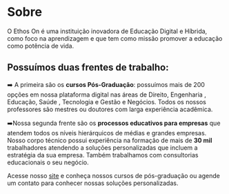 # Sobre

O Ethos On é uma instituição inovadora de Educação Digital e Híbrida, como foco na aprendizagem e que tem como missão promover a educação como potência de vida.

## Possuímos duas frentes de trabalho:

➡️ A primeira são os **cursos Pós-Graduação**: possuímos mais de 200 opções em nossa plataforma digital nas áreas de Direito, Engenharia , Educação, Saúde , Tecnologia e Gestão e Negócios. Todos os nossos professores são mestres ou doutores com larga experiência acadêmica.

➡️Nossa segunda frente são os **processos educativos para empresas** que atendem todos os níveis hierárquicos de médias e grandes empresas. Nosso corpo técnico possui experiência na formação de mais de **30 mil** trabalhadores atendendo a soluções personalizadas que incluem a estratégia da sua empresa. Também trabalhamos com consultorias educacionais o seu negócio.

Acesse nosso [site](https://ethoson.com.br/) e conheça nossos cursos de pós-graduação ou agende um contato para conhecer nossas soluções personalizadas.
